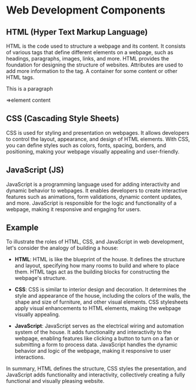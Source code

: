 # Web Development Components

## HTML (Hyper Text Markup Language)
HTML is the code used to structure a webpage and its content. It consists of various tags that define different elements on a webpage, such as headings, paragraphs, images, links, and more. HTML provides the foundation for designing the structure of websites.
Attributes are used to add more information to the tag.
A container for some content or other HTML tags.
<p> This is a paragraph </p> =>element
        content

## CSS (Cascading Style Sheets)
CSS is used for styling and presentation on webpages. It allows developers to control the layout, appearance, and design of HTML elements. With CSS, you can define styles such as colors, fonts, spacing, borders, and positioning, making your webpage visually appealing and user-friendly.

## JavaScript (JS)
JavaScript is a programming language used for adding interactivity and dynamic behavior to webpages. It enables developers to create interactive features such as animations, form validations, dynamic content updates, and more. JavaScript is responsible for the logic and functionality of a webpage, making it responsive and engaging for users.

## Example
To illustrate the roles of HTML, CSS, and JavaScript in web development, let's consider the analogy of building a house:

- **HTML**: HTML is like the blueprint of the house. It defines the structure and layout, specifying how many rooms to build and where to place them. HTML tags act as the building blocks for constructing the webpage's structure.

- **CSS**: CSS is similar to interior design and decoration. It determines the style and appearance of the house, including the colors of the walls, the shape and size of furniture, and other visual elements. CSS stylesheets apply visual enhancements to HTML elements, making the webpage visually appealing.

- **JavaScript**: JavaScript serves as the electrical wiring and automation system of the house. It adds functionality and interactivity to the webpage, enabling features like clicking a button to turn on a fan or submitting a form to process data. JavaScript handles the dynamic behavior and logic of the webpage, making it responsive to user interactions.

In summary, HTML defines the structure, CSS styles the presentation, and JavaScript adds functionality and interactivity, collectively creating a fully functional and visually pleasing website.
